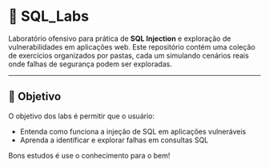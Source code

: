# 🧪 SQL_Labs

Laboratório ofensivo para prática de **SQL Injection** e exploração de vulnerabilidades em aplicações web. Este repositório contém uma coleção de exercícios organizados por pastas, cada um simulando cenários reais onde falhas de segurança podem ser exploradas.

---

## 🎯 Objetivo

O objetivo dos labs é permitir que o usuário:

- Entenda como funciona a injeção de SQL em aplicações vulneráveis
- Aprenda a identificar e explorar falhas em consultas SQL

Bons estudos é use o conhecimento para o bem! 
